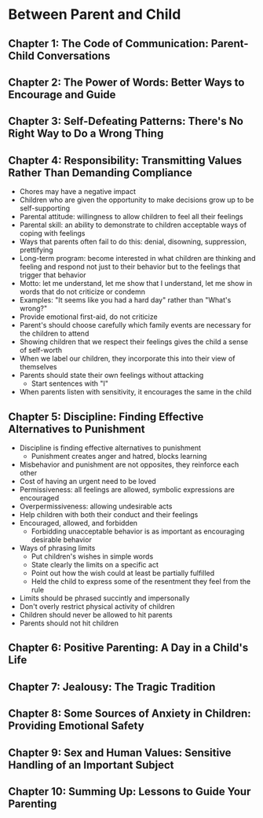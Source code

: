 # Between Parent and Child

## Chapter 1: The Code of Communication: Parent-Child Conversations

## Chapter 2: The Power of Words: Better Ways to Encourage and Guide

## Chapter 3: Self-Defeating Patterns: There's No Right Way to Do a Wrong Thing

## Chapter 4: Responsibility: Transmitting Values Rather Than Demanding Compliance

- Chores may have a negative impact
- Children who are given the opportunity to make decisions grow up to be
  self-supporting
- Parental attitude: willingness to allow children to feel all their feelings
- Parental skill: an ability to demonstrate to children acceptable ways of
  coping with feelings
- Ways that parents often fail to do this: denial, disowning, suppression,
  prettifying
- Long-term program: become interested in what children are thinking and
  feeling and respond not just to their behavior but to the feelings that
  trigger that behavior
- Motto: let me understand, let me show that I understand, let me show in words
  that do not criticize or condemn
- Examples: "It seems like you had a hard day" rather than "What's wrong?"
- Provide emotional first-aid, do not criticize
- Parent's should choose carefully which family events are necessary for the
  children to attend
- Showing children that we respect their feelings gives the child a sense of
  self-worth
- When we label our children, they incorporate this into their view of
  themselves
- Parents should state their own feelings without attacking
  - Start sentences with "I"
- When parents listen with sensitivity, it encourages the same in the child

## Chapter 5: Discipline: Finding Effective Alternatives to Punishment

- Discipline is finding effective alternatives to punishment
  - Punishment creates anger and hatred, blocks learning
- Misbehavior and punishment are not opposites, they reinforce each other
- Cost of having an urgent need to be loved
- Permissiveness: all feelings are allowed, symbolic expressions are encouraged
- Overpermissiveness: allowing undesirable acts
- Help children with both their conduct and their feelings
- Encouraged, allowed, and forbidden
  - Forbidding unacceptable behavior is as important as encouraging desirable behavior
- Ways of phrasing limits
  - Put children's wishes in simple words
  - State clearly the limits on a specific act
  - Point out how the wish could at least be partially fulfilled
  - Held the child to express some of the resentment they feel from the rule
- Limits should be phrased succintly and impersonally
- Don't overly restrict physical activity of children
- Children should never be allowed to hit parents
- Parents should not hit children

## Chapter 6: Positive Parenting: A Day in a Child's Life

## Chapter 7: Jealousy: The Tragic Tradition

## Chapter 8: Some Sources of Anxiety in Children: Providing Emotional Safety

## Chapter 9: Sex and Human Values: Sensitive Handling of an Important Subject

## Chapter 10: Summing Up: Lessons to Guide Your Parenting
